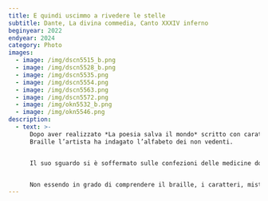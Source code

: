 ```yaml
---
title: E quindi uscimmo a rivedere le stelle
subtitle: Dante, La divina commedia, Canto XXXIV inferno
beginyear: 2022
endyear: 2024
category: Photo
images:
  - image: /img/dscn5515_b.png
  - image: /img/dscn5528_b.png
  - image: /img/dscn5535.png
  - image: /img/dscn5554.png
  - image: /img/dscn5563.png
  - image: /img/dscn5572.png
  - image: /img/okn5532_b.png
  - image: /img/okn5546.png
description:
  - text: >-
      Dopo aver realizzato *La poesia salva il mondo* scritto con caratteri
      Braille l’artista ha indagato l’alfabeto dei non vedenti. 


      Il suo sguardo si è soffermato sulle confezioni delle medicine dove vengono riportati i segni grafici.


      Non essendo in grado di comprendere il braille, i caratteri, misteriosi puntini vengono letti come enigmatiche costellazioni.
---
```

